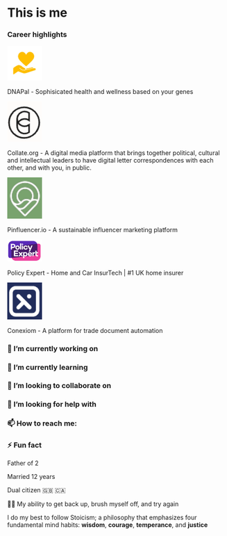 # This is me

### Career highlights

[<img src="https://github.com/dominicfarr/dominicfarr/blob/main/dnapal.jpg" alt="DNAPal" width="80"/>](https://dnapal.me) 

DNAPal - Sophisicated health and wellness based on your genes

[<img src="https://github.com/dominicfarr/dominicfarr/blob/main/collate.png" alt="Collect.org" width="80"/>](https://collate.org)

Collate.org - A digital media platform that brings together political, cultural and intellectual leaders to have digital letter correspondences with each other, and with you, in public.

[<img src="https://github.com/dominicfarr/dominicfarr/blob/main/pinfluencer.png" alt="Pinfluencer.io" width="80"/>](https://pinfluencer.io)

Pinfluencer.io - A sustainable influencer marketing platform

[<img src="https://github.com/dominicfarr/dominicfarr/blob/main/pe.png" alt="Policy Expert" width="80"/>](https://policyexpert.co.uk)

Policy Expert - Home and Car InsurTech | #1 UK home insurer

[<img src="https://github.com/dominicfarr/dominicfarr/blob/main/conexiom.png" alt="Conexiom" width="80"/>](https://conexiom.com/)

Conexiom - A platform for trade document automation

### 🔭 I’m currently working on

### 🌱 I’m currently learning

### 🤝 I’m looking to collaborate on

### 🤔 I’m looking for help with

### 📫 How to reach me:

### ⚡ Fun fact
Father of 2

Married 12 years

Dual citizen 🇬🇧 🇨🇦

🦹‍♂️ My ability to get back up, brush myself off, and try again

I do my best to follow Stoicism; a philosophy that emphasizes four fundamental mind habits: **wisdom**, **courage**, **temperance**, and **justice** 

